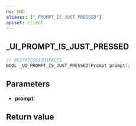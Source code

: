 ```yaml
---
ns: HUD
aliases: ["_PROMPT_IS_JUST_PRESSED"]
apiset: client
---
```

## _UI_PROMPT_IS_JUST_PRESSED

```c
// 0x2787CC611D3FACC5
BOOL _UI_PROMPT_IS_JUST_PRESSED(Prompt prompt);
```


## Parameters
* **prompt**:

## Return value

